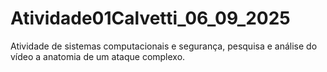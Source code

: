 # Atividade01Calvetti_06_09_2025
Atividade de sistemas computacionais e segurança, pesquisa e análise do vídeo a anatomia de um ataque complexo.
